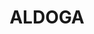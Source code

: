 ---
lastmod: '2025-04-06T06:05:21+00:00'
latitude: -23.832434
layout: suburb
longitude: 151.121567
postcode: '4694'
state: QLD
title: ALDOGA
url: /qld/aldoga/
---